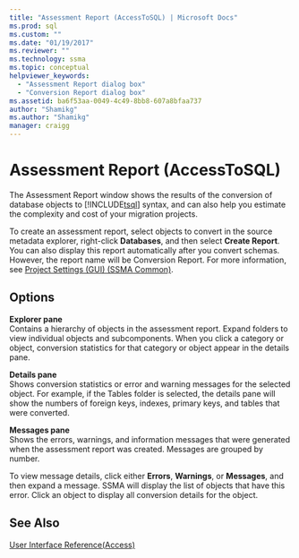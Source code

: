 ```yaml
---
title: "Assessment Report (AccessToSQL) | Microsoft Docs"
ms.prod: sql
ms.custom: ""
ms.date: "01/19/2017"
ms.reviewer: ""
ms.technology: ssma
ms.topic: conceptual
helpviewer_keywords: 
  - "Assessment Report dialog box"
  - "Conversion Report dialog box"
ms.assetid: ba6f53aa-0049-4c49-8bb8-607a8bfaa737
author: "Shamikg"
ms.author: "Shamikg"
manager: craigg
---
```

# Assessment Report (AccessToSQL)
The Assessment Report window shows the results of the conversion of database objects to [!INCLUDE[tsql](../../includes/tsql-md.md)] syntax, and can also help you estimate the complexity and cost of your migration projects.  
  
To create an assessment report, select objects to convert in the source metadata explorer, right-click **Databases**, and then select **Create Report**. You can also display this report automatically after you convert schemas. However, the report name will be Conversion Report. For more information, see [Project Settings (GUI) (SSMA Common)](https://msdn.microsoft.com/cf06baf1-8714-48a3-95dc-781f6ca53693).  
  
## Options  
**Explorer pane**  
Contains a hierarchy of objects in the assessment report. Expand folders to view individual objects and subcomponents. When you click a category or object, conversion statistics for that category or object appear in the details pane.  
  
**Details pane**  
Shows conversion statistics or error and warning messages for the selected object. For example, if the Tables folder is selected, the details pane will show the numbers of foreign keys, indexes, primary keys, and tables that were converted.  
  
**Messages pane**  
Shows the errors, warnings, and information messages that were generated when the assessment report was created. Messages are grouped by number.  
  
To view message details, click either **Errors**, **Warnings**, or **Messages**, and then expand a message. SSMA will display the list of objects that have this error. Click an object to display all conversion details for the object.  
  
## See Also  
[User Interface Reference(Access)](https://msdn.microsoft.com/af24c303-4a41-449b-9c86-d6558a97e839)  
  
